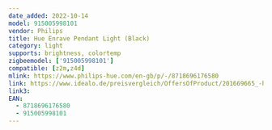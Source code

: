 ```yaml
---
date_added: 2022-10-14
model: 915005998101
vendor: Philips
title: Hue Enrave Pendant Light (Black)
category: light
supports: brightness, colortemp
zigbeemodel: ['915005998101']
compatible: [z2m,z4d]
mlink: https://www.philips-hue.com/en-gb/p/-/8718696176580
link: https://www.idealo.de/preisvergleich/OffersOfProduct/201669665_-hue-white-ambiance-enrave-pendant-schwarz-915005998101-philips.html
link3: 
EAN: 
  - 8718696176580
  - 915005998101
---
```


